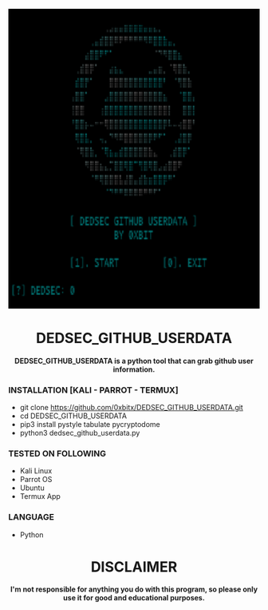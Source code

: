 
<p align="center">
<img src="https://github.com/0xbitx/DEDSEC_GITHUB_USERDATA/blob/main/banner.png", width="600", height="600">
</p>
<h1 align="center"> DEDSEC_GITHUB_USERDATA</h1>
<h4 align="center"> DEDSEC_GITHUB_USERDATA is a python tool that can grab github user information.</h4>

### INSTALLATION [KALI - PARROT - TERMUX]
* git clone https://github.com/0xbitx/DEDSEC_GITHUB_USERDATA.git
* cd DEDSEC_GITHUB_USERDATA
* pip3 install pystyle tabulate pycryptodome
* python3 dedsec_github_userdata.py

### TESTED ON FOLLOWING
* Kali Linux 
* Parrot OS 
* Ubuntu
* Termux App

### LANGUAGE 
* Python

<h1 align="center"> DISCLAIMER </h1>

<h4 align="center">I'm not responsible for anything you do with this program, so please only use it for good and educational purposes. </h4>
